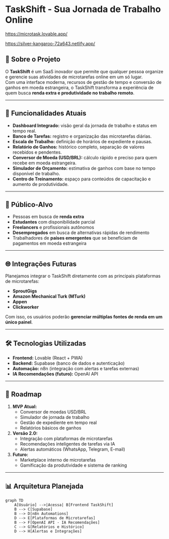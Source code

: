 # TaskShift - Sua Jornada de Trabalho Online

https://microtask.lovable.app/


https://silver-kangaroo-72a643.netlify.app/

## 📌 Sobre o Projeto
O **TaskShift** é um SaaS inovador que permite que qualquer pessoa organize e gerencie suas atividades de microtarefas online em um só lugar.  
Com uma interface moderna, recursos de gestão de tempo e conversão de ganhos em moeda estrangeira, o TaskShift transforma a experiência de quem busca **renda extra e produtividade no trabalho remoto**.

---

## 🚀 Funcionalidades Atuais
- **Dashboard Integrado:** visão geral da jornada de trabalho e status em tempo real.  
- **Banco de Tarefas:** registro e organização das microtarefas diárias.  
- **Escala de Trabalho:** definição de horários de expediente e pausas.  
- **Relatório de Ganhos:** histórico completo, separação de valores recebidos e pendentes.  
- **Conversor de Moeda (USD/BRL):** cálculo rápido e preciso para quem recebe em moeda estrangeira.  
- **Simulador de Orçamento:** estimativa de ganhos com base no tempo disponível de trabalho.  
- **Centro de Treinamento:** espaço para conteúdos de capacitação e aumento de produtividade.

---

## 🎯 Público-Alvo
- Pessoas em busca de **renda extra**  
- **Estudantes** com disponibilidade parcial  
- **Freelancers** e profissionais autônomos  
- **Desempregados** em busca de alternativas rápidas de rendimento  
- Trabalhadores de **países emergentes** que se beneficiam de pagamentos em moeda estrangeira

---

## 🌐 Integrações Futuras
Planejamos integrar o TaskShift diretamente com as principais plataformas de microtarefas:  
- **SproutGigs**  
- **Amazon Mechanical Turk (MTurk)**  
- **Appen**  
- **Clickworker**  

Com isso, os usuários poderão **gerenciar múltiplas fontes de renda em um único painel**.

---

## 🛠️ Tecnologias Utilizadas
- **Frontend:** Lovable (React + PWA)  
- **Backend:** Supabase (banco de dados e autenticação)  
- **Automação:** n8n (integração com alertas e tarefas externas)  
- **IA Recomendações (futuro):** OpenAI API

---

## 📅 Roadmap
1. **MVP Atual:**  
   - Conversor de moedas USD/BRL  
   - Simulador de jornada de trabalho  
   - Gestão de expediente em tempo real  
   - Relatórios básicos de ganhos  
2. **Versão 2.0:**  
   - Integração com plataformas de microtarefas  
   - Recomendações inteligentes de tarefas via IA  
   - Alertas automáticos (WhatsApp, Telegram, E-mail)  
3. **Futuro:**  
   - Marketplace interno de microtarefas  
   - Gamificação da produtividade e sistema de ranking

---

## 📊 Arquitetura Planejada
```mermaid
graph TD
    A[Usuário] -->|Acessa| B[Frontend TaskShift]
    B --> C[Supabase]
    B --> D[n8n Automations]
    D --> E[Plataformas de Microtarefas]
    B --> F[OpenAI API - IA Recomendações]
    C --> G[Relatórios e Histórico]
    D --> H[Alertas e Integrações]

